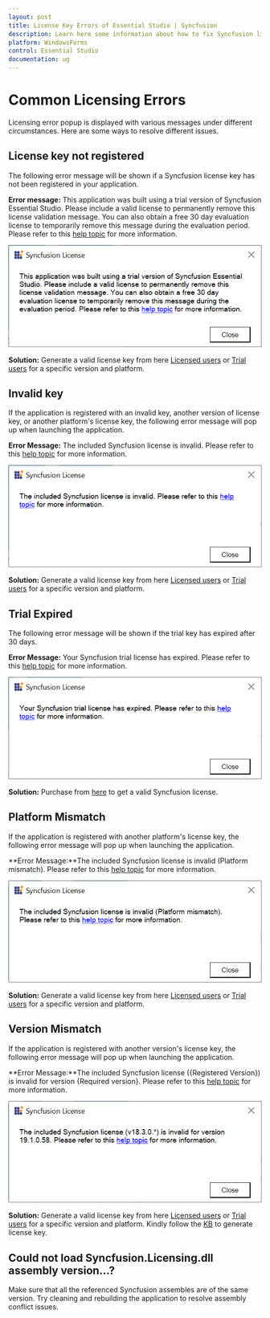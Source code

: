 ```yaml
---
layout: post
title: License Key Errors of Essential Studio | Syncfusion 
description: Learn here some information about how to fix Syncfusion license key related errors and more details.
platform: WindowsForms
control: Essential Studio
documentation: ug
---
```


# Common Licensing Errors

Licensing error popup is displayed with various messages under different circumstances. Here are some ways to resolve different issues.

## License key not registered 

The following error message will be shown if a Syncfusion license key has not been registered in your application. 

**Error message:** This application was built using a trial version of Syncfusion Essential Studio. Please include a valid license to permanently remove this license validation message. You can also obtain a free 30 day evaluation license to temporarily remove this message during the evaluation period. Please refer to this [help topic](https://help.syncfusion.com/windowsforms/licensing/licensing-errors#license-key-not-registered) for more information.

![License key not registered](licensing-images/licensing-alert.png)

**Solution:** Generate a valid license key from here [Licensed users](https://www.syncfusion.com/account/downloads) or [Trial users](https://www.syncfusion.com/account/manage-trials/downloads) for a specific version and platform.

## Invalid key

If the application is registered with an invalid key, another version of license key, or another platform's license key, the following error message will pop up when launching the application. 

**Error Message:** The included Syncfusion license is invalid. Please refer to this [help topic](https://help.syncfusion.com/windowsforms/licensing/licensing-errors#invalid-key) for more information.

![License key not registered](licensing-images/invalid-key.png)

**Solution:** Generate a valid license key from here [Licensed users](https://www.syncfusion.com/account/downloads) or [Trial users](https://www.syncfusion.com/account/manage-trials/downloads) for a specific version and platform.

## Trial Expired

The following error message will be shown if the trial key has expired after 30 days.

**Error Message:** Your Syncfusion trial license has expired. Please refer to this [help topic](https://help.syncfusion.com/windowsforms/licensing/licensing-errors#trial-expired) for more information.

![License key not registered](licensing-images/trial-expired.png)

**Solution:** Purchase from [here](https://www.syncfusion.com/sales/products) to get a valid Syncfusion license.

## Platform Mismatch

If the application is registered with another platform's license key, the following error message will pop up when launching the application.

**Error Message:**The included Syncfusion license is invalid (Platform mismatch). Please refer to this [help topic](https://help.syncfusion.com/windowsforms/licensing/licensing-errors#platform-mismatch) for more information.

![License key not registered](licensing-images/platform-mismatch.png)

**Solution:** Generate a valid license key from here [Licensed users](https://www.syncfusion.com/account/downloads) or [Trial users](https://www.syncfusion.com/account/manage-trials/downloads) for a specific version and platform.

## Version Mismatch

If the application is registered with another version's license key, the following error message will pop up when launching the application.

**Error Message:**The included Syncfusion license ({Registered Version}) is invalid for version {Required version}. Please refer to this [help topic](https://help.syncfusion.com/windowsforms/licensing/licensing-errors#version-mismatch) for more information.

![License key not registered](licensing-images/version-mismatch.png)

**Solution:** Generate a valid license key from here [Licensed users](https://www.syncfusion.com/account/downloads) or [Trial users](https://www.syncfusion.com/account/manage-trials/downloads) for a specific version and platform. Kindly follow the [KB](https://www.syncfusion.com/kb/8976/how-to-generate-license-key-for-licensed-products) to generate license key.

## Could not load Syncfusion.Licensing.dll assembly version...?
Make sure that all the referenced Syncfusion assembles are of the same version. Try cleaning and rebuilding the application to resolve assembly conflict issues.








